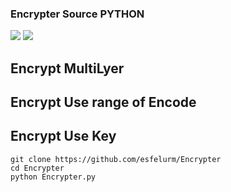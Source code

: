 ### Encrypter Source PYTHON

<img src="https://github.com/esfelurm/Encrypter/assets/104654028/18437775-32f1-4e71-a2dd-7204a197d1ac">


<img src="https://github.com/esfelurm/Encrypter/assets/104654028/06bfd61d-73b2-42d8-9ee7-2cf1aa7c4f69"> 

## Encrypt MultiLyer

## Encrypt Use range of Encode

## Encrypt Use Key



 ```
git clone https://github.com/esfelurm/Encrypter
cd Encrypter
python Encrypter.py
```
